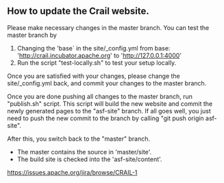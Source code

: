 ## How to update the Crail website. 

Please make necessary changes in the master branch. You can test 
the master branch by 
 1. Changing the 'base` in the site/_config.yml from base: 
    'http://crail.incubator.apache.org' to 
    'http://127.0.0.1:4000'
 2. Run the script "test-locally.sh" to test your setup locally. 

Once you are satisfied with your changes, please change the 
site/_config.yml back, and commit your changes to the master 
branch. 

Once you are done pushing all changes to the master branch, run 
"publish.sh" script. This script will build the new website and 
commit the newly generated pages to the "asf-site" branch. If all 
goes well, you just need to push the new commit to the branch by 
calling "git push origin asf-site". 

After this, you switch back to the "master" branch. 

- The master contains the source in 'master/site'.
- The build site is checked into the 'asf-site/content'. 

https://issues.apache.org/jira/browse/CRAIL-1
